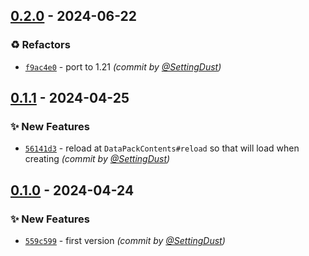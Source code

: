 
## [0.2.0] - 2024-06-22
### :recycle: Refactors
- [`f9ac4e0`](https://github.com/SettingDust/PacksEntriesBlocker/commit/f9ac4e0b53e9bc4e5639483a0b10f2cfb1f5b776) - port to 1.21 *(commit by [@SettingDust](https://github.com/SettingDust))*


## [0.1.1] - 2024-04-25
### :sparkles: New Features
- [`56141d3`](https://github.com/SettingDust/PacksEntriesBlocker/commit/56141d37dbf5153caee99ebdf4dda45328d59023) - reload at `DataPackContents#reload` so that will load when creating *(commit by [@SettingDust](https://github.com/SettingDust))*


## [0.1.0] - 2024-04-24
### :sparkles: New Features
- [`559c599`](https://github.com/SettingDust/PacksEntriesBlocker/commit/559c5994143237b513e43f0f9d18860cc88f195e) - first version *(commit by [@SettingDust](https://github.com/SettingDust))*


[0.1.0]: https://github.com/SettingDust/PacksEntriesBlocker/compare/0.0.0...0.1.0
[0.1.1]: https://github.com/SettingDust/PacksEntriesBlocker/compare/0.1.0...0.1.1
[0.2.0]: https://github.com/SettingDust/PacksEntriesBlocker/compare/0.1.1...0.2.0
